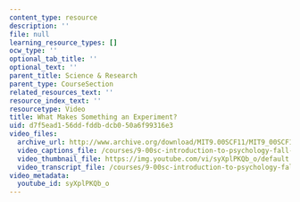 ```yaml
---
content_type: resource
description: ''
file: null
learning_resource_types: []
ocw_type: ''
optional_tab_title: ''
optional_text: ''
parent_title: Science & Research
parent_type: CourseSection
related_resources_text: ''
resource_index_text: ''
resourcetype: Video
title: What Makes Something an Experiment?
uid: d7f5ead1-56dd-fddb-dcb0-50a6f99316e3
video_files:
  archive_url: http://www.archive.org/download/MIT9.00SCF11/MIT9_00SCF11_lec02_300k.mp4
  video_captions_file: /courses/9-00sc-introduction-to-psychology-fall-2011/be613aa0b5bc527384b0bc2fd084e0c7_syXplPKQb_o.vtt
  video_thumbnail_file: https://img.youtube.com/vi/syXplPKQb_o/default.jpg
  video_transcript_file: /courses/9-00sc-introduction-to-psychology-fall-2011/876ff5f76f8717b6e04e4a53c5e32ee9_syXplPKQb_o.pdf
video_metadata:
  youtube_id: syXplPKQb_o
---
```

